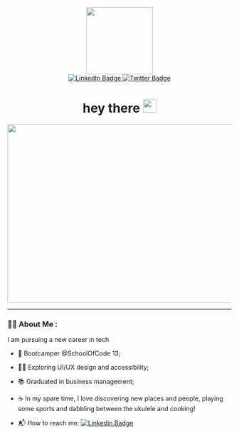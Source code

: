 <div id="header" align="center">
  <img src="https://media.giphy.com/media/VJE5f22EQwaHjx5gTk/giphy.gif" width="150"/>
</div>

<div id="badges" align="center">
  <a href="https://www.linkedin.com/in/federica-costantino/">
  <img src="https://img.shields.io/badge/LinkedIn-blue?style=for-the-badge&logo=linkedin&logoColor=white" alt="LinkedIn Badge"/>
  </a>
  <a href="https://twitter.com/ricacostt">
  <img src="https://img.shields.io/badge/Twitter-blue?style=for-the-badge&logo=twitter&logoColor=white" alt="Twitter Badge"/>
  </a>
</div>

<h1 align="center">
  hey there
  <img src="https://media.giphy.com/media/hvRJCLFzcasrR4ia7z/giphy.gif" width="30px"/>
</h1>

<div align="center">
  <img src="https://cdn.dribbble.com/users/2893989/screenshots/16184117/media/6f04ded8c0e12e6362c63d50bac7d7c7.png" width="600" height="400"/>
</div>

---

### :woman_technologist: About Me :
I am pursuing a new career in tech

- :rocket: Bootcamper @SchoolOfCode 13;

- :surfing_woman: Exploring UI/UX design and accessibility;

- :books: Graduated in business management;

- :coffee: In my spare time, I love discovering new places and people, playing some sports and dabbling between the ukulele and cooking!
- :mailbox_with_mail:	How to reach me: [![Linkedin Badge](https://img.shields.io/badge/-Federica-blue?style=flat&logo=Linkedin&logoColor=white)](https://www.linkedin.com/in/federica-costantino/)



<!---
ricacostt/ricacostt is a ✨ special ✨ repository because its `README.md` (this file) appears on your GitHub profile.
You can click the Preview link to take a look at your changes.
--->
